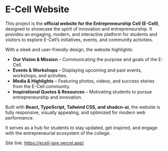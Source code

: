 # E-Cell Website

This project is the **official website for the Entrepreneurship Cell (E-Cell)**, designed to showcase the spirit of innovation and entrepreneurship. It provides an engaging, modern, and interactive platform for students and visitors to explore E-Cell’s initiatives, events, and community activities.

With a sleek and user-friendly design, the website highlights:

* **Our Vision & Mission** – Communicating the purpose and goals of the E-Cell.
* **Events & Workshops** – Displaying upcoming and past events, workshops, and activities.
* **Media & Highlights** – Featuring photos, videos, and success stories from the E-Cell community.
* **Inspirational Quotes & Resources** – Motivating students to pursue entrepreneurship and innovation.

Built with **React, TypeScript, Tailwind CSS, and shadcn-ui**, the website is fully responsive, visually appealing, and optimized for modern web performance.

It serves as a hub for students to stay updated, get inspired, and engage with the entrepreneurial ecosystem of the college.

Site link: https://ecell-iare.vercel.app/
